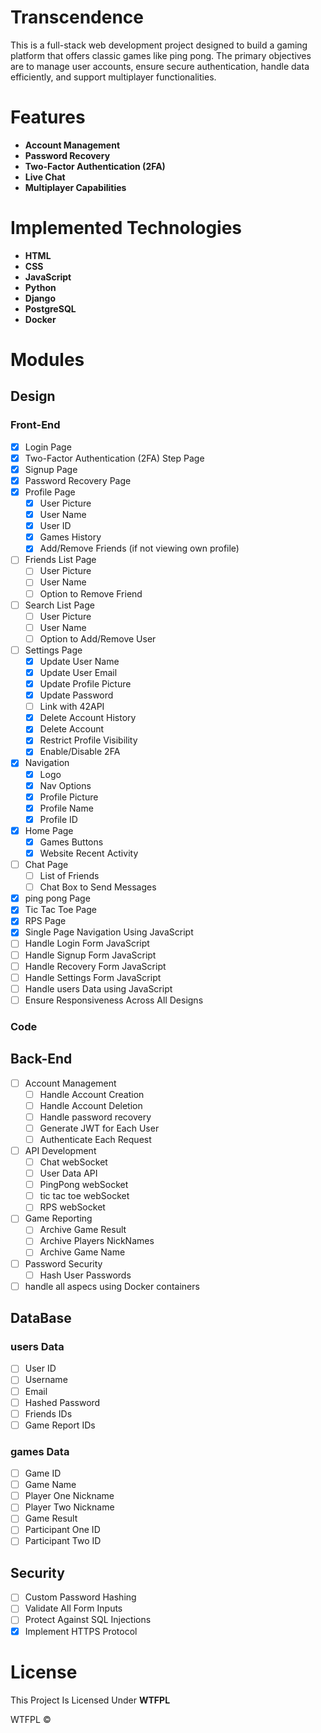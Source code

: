 # Transcendence
This is a full-stack web development project designed to build a gaming platform that offers classic games like ping pong. The primary objectives are to manage user accounts, ensure secure authentication, handle data efficiently, and support multiplayer functionalities.
# Features
* **Account Management**
* **Password Recovery**
* **Two-Factor Authentication (2FA)**
* **Live Chat**
* **Multiplayer Capabilities**
# Implemented Technologies
* **HTML**
* **CSS**
* **JavaScript**
* **Python**
* **Django**
* **PostgreSQL**
* **Docker**
# Modules
## Design
### Front-End
- [X] Login Page
- [X] Two-Factor Authentication (2FA) Step Page
- [X] Signup Page
- [X] Password Recovery Page
- [X] Profile Page
    - [X] User Picture
    - [X] User Name
    - [X] User ID
    - [X] Games History
    - [X] Add/Remove Friends (if not viewing own profile)
- [ ] Friends List Page
    - [ ] User Picture
    - [ ] User Name
    - [ ] Option to Remove Friend
- [ ] Search List Page
    - [ ] User Picture
    - [ ] User Name
    - [ ] Option to Add/Remove User
- [ ] Settings Page
    - [X] Update User Name
    - [X] Update User Email
    - [X] Update Profile Picture
    - [X] Update Password
    - [ ] Link with 42API
    - [X] Delete Account History
    - [X] Delete Account
    - [X] Restrict Profile Visibility
    - [X] Enable/Disable 2FA
- [X] Navigation
    - [X] Logo
    - [X] Nav Options
    - [X] Profile Picture
    - [X] Profile Name
    - [X] Profile ID
- [X] Home Page
    - [X] Games Buttons
    - [X] Website Recent Activity
- [ ] Chat Page
    - [ ] List of Friends
    - [ ] Chat Box to Send Messages
- [x] ping pong Page
- [x] Tic Tac Toe Page
- [x] RPS Page
- [X] Single Page Navigation Using JavaScript
- [ ] Handle Login Form JavaScript
- [ ] Handle Signup Form JavaScript
- [ ] Handle Recovery Form JavaScript
- [ ] Handle Settings Form JavaScript
- [ ] Handle users Data using JavaScript
- [ ] Ensure Responsiveness Across All Designs
### Code
## Back-End
- [ ] Account Management
    - [ ] Handle Account Creation
    - [ ] Handle Account Deletion
    - [ ] Handle password recovery
    - [ ] Generate JWT for Each User
    - [ ] Authenticate Each Request
- [ ] API Development
    - [ ] Chat webSocket
    - [ ] User Data API
    - [ ] PingPong webSocket
    - [ ] tic tac toe webSocket
    - [ ] RPS webSocket
- [ ] Game Reporting
    - [ ] Archive Game Result
    - [ ] Archive Players NickNames
    - [ ] Archive Game Name
- [ ] Password Security
    - [ ] Hash User Passwords
- [ ] handle all aspecs using Docker containers
## DataBase
### users Data
- [ ] User ID
- [ ] Username
- [ ] Email
- [ ] Hashed Password
- [ ] Friends IDs
- [ ] Game Report IDs
### games Data
- [ ] Game ID
- [ ] Game Name
- [ ] Player One Nickname
- [ ] Player Two Nickname
- [ ] Game Result
- [ ] Participant One ID
- [ ] Participant Two ID
## Security
- [ ] Custom Password Hashing
- [ ] Validate All Form Inputs
- [ ] Protect Against SQL Injections
- [X] Implement HTTPS Protocol
# License
This Project Is Licensed Under **WTFPL**

 WTFPL &copy; 
